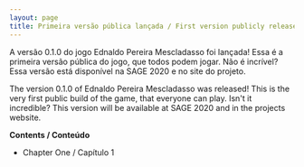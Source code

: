 ```yaml
---
layout: page
title: Primeira versão pública lançada / First version publicly released!
---
```


A versão 0.1.0 do jogo Ednaldo Pereira Mescladasso foi lançada! Essa é a primeira versão pública do jogo, que todos podem jogar. Não é incrível? Essa versão está disponível na SAGE 2020 e no site do projeto.

The version 0.1.0 of Ednaldo Pereira Mescladasso was released! This is the very first public build of the game, that everyone can play. Isn't it incredible? This version will be available at SAGE 2020 and in the projects website.

**Contents / Conteúdo**
* Chapter One / Capítulo 1